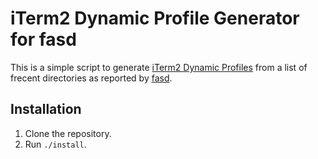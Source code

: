iTerm2 Dynamic Profile Generator for fasd
=========================================

This is a simple script to generate [iTerm2 Dynamic Profiles][] from a list of frecent directories as reported by [fasd][].

[iTerm2 Dynamic Profiles]: https://iterm2.com/documentation-dynamic-profiles.html
[fasd]: https://github.com/clvv/fasd

Installation
------------

1. Clone the repository.
1. Run `./install`.
